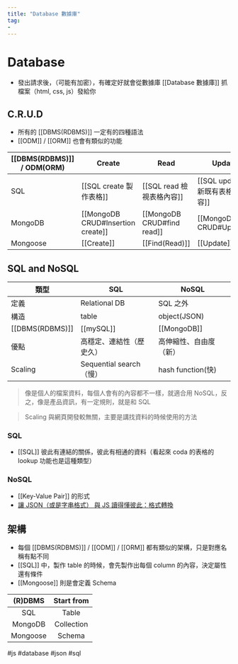 ```yaml
---
title: "Database 數據庫"
tag: 
- 
---
```

# Database
- 發出請求後，（可能有加密），有確定好就會從數據庫 [[Database 數據庫]] 抓檔案（html, css, js）發給你

## C.R.U.D
 - 所有的 [[DBMS(RDBMS)]] 一定有的四種語法
 - [[ODM]] / [[ORM]] 也會有類似的功能

| [[DBMS(RDBMS)]] / ODM(ORM) | Create                            | Read                       | Update                          | Delete                          |
| -------------------------- | --------------------------------- | -------------------------- | ------------------------------- | ------------------------------- |
| SQL                        | [[SQL create 製作表格]]           | [[SQL read 檢視表格內容]]  | [[SQL update 更新既有表格內容]] | [[SQL delete 刪除既有表格內容]] |
| MongoDB                    | [[MongoDB CRUD#Insertion create]] | [[MongoDB CRUD#find read]] | [[MongoDB CRUD#Update]]         | [[MongoDB CRUD#Delete]]         |
| Mongoose                   | [[Create]]                        | [[Find(Read)]]             | [[Update]]                      | [[Delete]]                      |

## SQL and NoSQL
| 類型            | SQL                      | NoSQL                  |
| --------------- | ------------------------ | ---------------------- |
| 定義            | Relational DB            | SQL 之外               |
| 構造            | table                    | object(JSON)           |
| [[DBMS(RDBMS)]] | [[mySQL]]                | [[MongoDB]]            |
| 優點            | 高穩定、連結性（歷史久） | 高伸縮性、自由度（新） |
| Scaling         | Sequential search（慢）  | hash function(快)      |

>像是個人的檔案資料，每個人會有的內容都不一樣，就適合用 NoSQL，反之，像是產品資訊，有一定規則，就是和 SQL

> Scaling 與網頁開發較無關，主要是講找資料的時候使用的方法
### SQL
- [[SQL]] 彼此有連結的關係，彼此有相通的資料（看起來 coda 的表格的 lookup 功能也是這種類型）

### NoSQL

- [[Key-Value Pair]] 的形式
- [讓 JSON（或是字串格式） 與 JS 讀得懂彼此：格式轉換](讓%20JSON（或是字串格式）%20與%20JS%20讀得懂彼此：格式轉換.md)


## 架構
- 每個 [[DBMS(RDBMS)]] / [[ODM]] / [[ORM]] 都有類似的架構，只是對應名稱有點不同
- [[SQL]] 中，製作 table 的時候，會先製作出每個 column 的內容，決定屬性還有條件
- [[Mongoose]] 則是會定義 Schema


| (R)DBMS  | Start from |
| :------: | :--------: |
|   SQL    |   Table    |
| MongoDB  | Collection |
| Mongoose |   Schema   |





#js #database #json #sql 